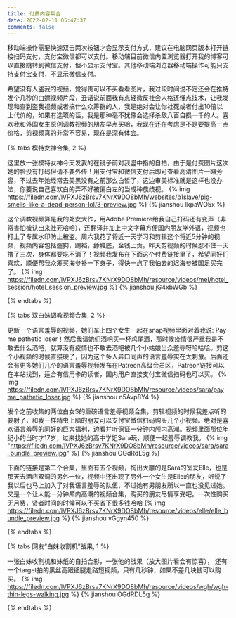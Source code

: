 ```yaml
---
title: 付费内容集合
date: 2022-02-11 05:47:37
comments: false
---
```


移动端操作需要快速双击两次按钮才会显示支付方式，建议在电脑网页版本打开链接扫码支付，支付宝微信都可以支付。移动端目前微信内置浏览器打开我的博客可以直接跳转到微信支付，但不显示支付宝。其他移动端浏览器移动端操作可能只支持支付宝支付，不显示微信支付。

希望没有人盗我的视频，觉得贵可以不买看看图片，我过段时间说不定还会在推特发个几秒的白嫖视频片段，丑话说前面我有点轻微反社会人格还懂点技术，让我发现和查到盗我视频或者搞什么众筹群的人，我是绝对会让你社死或者付出10倍以上代价的，如果有选项的话，我是那种毫不犹豫会选择杀敌八百自损一千的人。喜欢我和外国女主原创调教视频的朋友早点买哈，我现在还在考虑是不是要提高一点价格，剪视频真的非常不容易，现在是深有体会。

{% tabs 模特女神合集, 2 %}
<!-- tab 性感的中指 -->
这里放一张模特女神今天发我的在镜子前对我竖中指的自拍，由于是付费图片这次她的脸没有打码但请不要外传！用支付宝和微信支付后即可查看高清图片一睹芳容，不过去年她经常去美黑没有之前那么白皙了，这边审美标准就是这样也没办法，你要说自己喜欢白的弄不好被偏白左的当成种族歧视。
{% img https://filedn.com/lVPXJ6zBrsv7KNrX9DO8bMh/websites/p1slave/pig-smells-like-a-dead-person-lol/3-preview.jpg %}
{% jianshou lkpaWO5x %}
<!-- endtab -->

<!-- tab 红底细高跟酒店调教 -->
这个调教视频算是我的处女大作，用Adobe Premiere给我自己打码还有变声（非常害怕被认出来社死哈哈），还翻译并加上中文字幕方便国内朋友学外语，视频也打上了专属水印防止被盗。周六我花了将近一天学习和剪辑这个将近5分钟的视频，视频内容包括遛狗，踢裆，舔鞋底，金钱上贡。昨天剪视频的时候忍不住一天撸了三次，身体都要吃不消了！视频我发布在下面这个付费链接里了，希望同好们喜欢，顺便帮我众筹买海参补一下身子，得快一点了我怕去的迟海参被国足买完了。
{% img https://filedn.com/lVPXJ6zBrsv7KNrX9DO8bMh/resource/videos/mel/hotel_session/hotel_session_preview.jpg %}
{% jianshou jG4xbWGb %}
<!-- endtab -->

{% endtabs %}



{% tabs 双白妹调教视频合集, 2 %}
<!-- tab 白妹语言羞辱初体验 -->
更新一个语言羞辱的视频，她们车上四个女生一起在snap视频里面对着我说: Pay me pathetic loser！然后我请她们酒吧买一杯鸡尾酒，那时候疫情很严重我是不敢去什么酒吧，就算没有疫情也不敢去酒吧被几个小姑娘当众羞辱呀哈哈哈。剪这个小视频的时候直接硬了，因为这个多人异口同声的语言羞辱实在太刺激。后面还会有更多她们几个的语言羞辱视频发布在Patreon高级会员区，Patreon链接可以在本站找到，适合有信用卡的读者，国内用户直接支付宝微信扫码也可以买。
{% img https://filedn.com/lVPXJ6zBrsv7KNrX9DO8bMh/resource/videos/sara/payme_pathetic_loser.jpg %}
{% jianshou n5Avp8Y4 %}
<!-- endtab -->

<!-- tab 语言羞辱合集一 -->
发个之前收集的两位白女S的重磅语言羞辱视频合集，剪辑视频的时候我差点听的要射了，和我一样精虫上脑的朋友可以支付宝微信扫码购买几个小视频。绝对是喜欢语言羞辱的同好的巨大福利，边看并听保证一分钟内颅内高潮。视频里面那位年纪小的当时才17岁，过来找她的高中学姐Sara玩，顺便一起羞辱调教我。
{% img "https://filedn.com/lVPXJ6zBrsv7KNrX9DO8bMh/resource/videos/sara/sara_bundle_preview.jpg" %}
{% jianshou  OGdRdL5g %}
<!-- endtab -->

<!-- tab 语言羞辱合集二 -->
下面的链接是第二个合集，里面有五个视频，掏出大雕的是Sara的室友Elle，也是那天去酒店双调的另外一位，视频中还出现了另外一个女生是Elle的朋友，听说了我以后也马上加入了对我语言羞辱的队伍，不过她有男朋友所以一直也没见过她。又是一个让人能一分钟颅内高潮的视频合集，购买的朋友尽情享受吧。一次性购买无月费，贤者时间的时候可以不买省下很多钱哈哈
{% img https://filedn.com/lVPXJ6zBrsv7KNrX9DO8bMh/resource/videos/elle/elle_bundle_preview.jpg %}
{% jianshou vGgyn450 %}
<!-- endtab -->
{% endtabs %}



{% tabs 网友“白妹收割机”战果, 1 %}
<!-- tab 自拍合照和腿 -->
一张白妹收割机和妹纸的自拍合影，一张他的战果（放大图片看会有惊喜）， 还有一个target拍的黑丝高跟细腿走路短视频，只有几秒钟，如果不差几块钱可以购买。
{% img https://filedn.com/lVPXJ6zBrsv7KNrX9DO8bMh/resource/videos/wgh/wgh-thin-legs-walking.jpg %}
{% jianshou OGdRDL5g %}
<!-- endtab -->
{% endtabs %}
